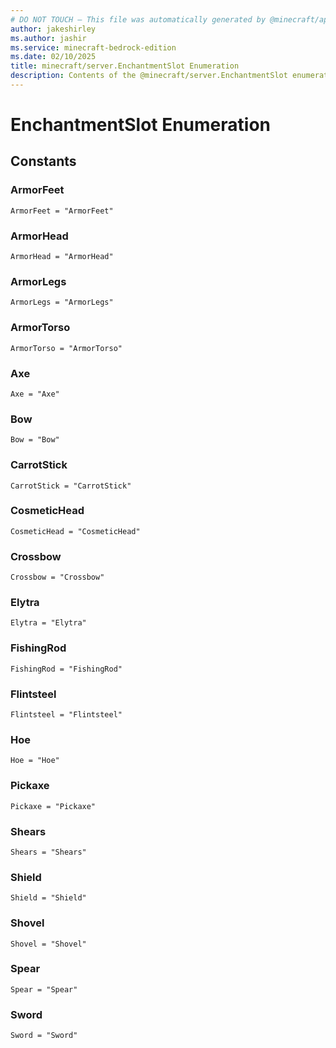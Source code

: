 ```yaml
---
# DO NOT TOUCH — This file was automatically generated by @minecraft/api-docs-generator, to report problems file an issue at https://github.com/Mojang/minecraft-scripting-libraries
author: jakeshirley
ms.author: jashir
ms.service: minecraft-bedrock-edition
ms.date: 02/10/2025
title: minecraft/server.EnchantmentSlot Enumeration
description: Contents of the @minecraft/server.EnchantmentSlot enumeration.
---
```

# EnchantmentSlot Enumeration

## Constants
### **ArmorFeet**
`ArmorFeet = "ArmorFeet"`
### **ArmorHead**
`ArmorHead = "ArmorHead"`
### **ArmorLegs**
`ArmorLegs = "ArmorLegs"`
### **ArmorTorso**
`ArmorTorso = "ArmorTorso"`
### **Axe**
`Axe = "Axe"`
### **Bow**
`Bow = "Bow"`
### **CarrotStick**
`CarrotStick = "CarrotStick"`
### **CosmeticHead**
`CosmeticHead = "CosmeticHead"`
### **Crossbow**
`Crossbow = "Crossbow"`
### **Elytra**
`Elytra = "Elytra"`
### **FishingRod**
`FishingRod = "FishingRod"`
### **Flintsteel**
`Flintsteel = "Flintsteel"`
### **Hoe**
`Hoe = "Hoe"`
### **Pickaxe**
`Pickaxe = "Pickaxe"`
### **Shears**
`Shears = "Shears"`
### **Shield**
`Shield = "Shield"`
### **Shovel**
`Shovel = "Shovel"`
### **Spear**
`Spear = "Spear"`
### **Sword**
`Sword = "Sword"`
